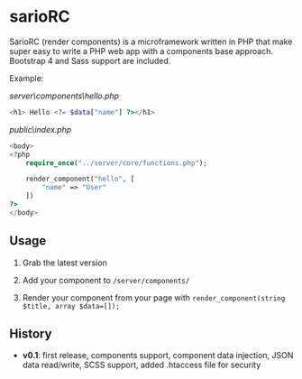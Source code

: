 # sarioRC

SarioRC (render components) is a microframework written in PHP that make super easy to write a PHP web app with a components base approach. Bootstrap 4 and Sass support are included.

Example:

*server\components\hello.php*

```php
<h1> Hello <?= $data["name"] ?></h1>
```

*public\index.php*

```php
<body>
<?php
    require_once("../server/core/functions.php");

    render_component("hello", [
        "name" => "User"
    ])
?>
</body>
```

## Usage

1. Grab the latest version

2. Add your component to `/server/components/`

3. Render your component from your page with `render_component(string $title, array $data=[]);`

## History

- **v0.1**: first release, components support, component data injection, JSON data read/write, SCSS support, added .htaccess file for security
